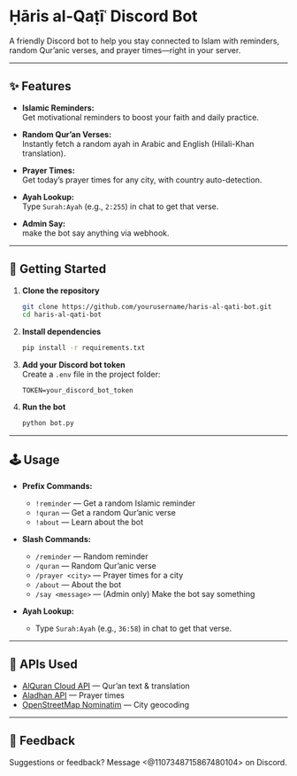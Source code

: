 # Ḥāris al-Qaṭīʿ Discord Bot

A friendly Discord bot to help you stay connected to Islam with reminders, random Qur’anic verses, and prayer times—right in your server.

---

## ✨ Features

- **Islamic Reminders:**  
  Get motivational reminders to boost your faith and daily practice.

- **Random Qur’an Verses:**  
  Instantly fetch a random ayah in Arabic and English (Hilali-Khan translation).

- **Prayer Times:**  
  Get today’s prayer times for any city, with country auto-detection.

- **Ayah Lookup:**  
  Type `Surah:Ayah` (e.g., `2:255`) in chat to get that verse.

- **Admin Say:**  
  make the bot say anything via webhook.

---

## 🚀 Getting Started

1. **Clone the repository**
    ```sh
    git clone https://github.com/yourusername/haris-al-qati-bot.git
    cd haris-al-qati-bot
    ```

2. **Install dependencies**
    ```sh
    pip install -r requirements.txt
    ```

3. **Add your Discord bot token**  
   Create a `.env` file in the project folder:
    ```
    TOKEN=your_discord_bot_token
    ```

4. **Run the bot**
    ```sh
    python bot.py
    ```

---

## 🕹️ Usage

- **Prefix Commands:**  
  - `!reminder` — Get a random Islamic reminder  
  - `!quran` — Get a random Qur’anic verse  
  - `!about` — Learn about the bot

- **Slash Commands:**  
  - `/reminder` — Random reminder  
  - `/quran` — Random Qur’anic verse  
  - `/prayer <city>` — Prayer times for a city  
  - `/about` — About the bot  
  - `/say <message>` — (Admin only) Make the bot say something

- **Ayah Lookup:**  
  - Type `Surah:Ayah` (e.g., `36:58`) in chat to get that verse.

---

## 🔗 APIs Used

- [AlQuran Cloud API](https://alquran.cloud/api) — Qur’an text & translation
- [Aladhan API](https://aladhan.com/prayer-times-api) — Prayer times
- [OpenStreetMap Nominatim](https://nominatim.openstreetmap.org/) — City geocoding

---

## 🙋 Feedback

Suggestions or feedback? Message <@1107348715867480104> on Discord.
